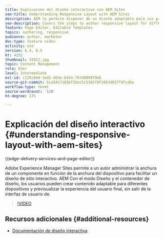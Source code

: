 ```yaml
---
title: Explicación del diseño interactivo con AEM Sites
seo-title: Understanding Responsive Layout with AEM Sites
description: AEM le permite disponer de un diseño adaptable para sus páginas mediante el uso del componente Contenedor de diseño. AEM Con el diseño interactivo, los autores de contenido pueden crear contenido interactivo para diferentes dispositivos y previsualizar la experiencia del usuario final dentro de los entornos de trabajo de la aplicación.
seo-description: Covers the steps to author responsive layout for different devices
feature: Page Editor, Editable Templates
topics: authoring, responsive
audience: author, marketer
doc-type: feature video
activity: use
version: 6.4, 6.5
kt: 4252
thumbnail: 32012.jpg
topic: Content Management
role: User
level: Intermediate
exl-id: c125c0e0-1ed2-463e-bd34-767d009479eb
source-git-commit: bca54171856f32ec5c5165f8f1663d027f9fcd5e
workflow-type: tm+mt
source-wordcount: '110'
ht-degree: 17%

---
```


# Explicación del diseño interactivo {#understanding-responsive-layout-with-aem-sites}

{{edge-delivery-services-and-page-editor}}

Adobe Experience Manager Sites permite a un autor administrar la anchura de un componente en función de la anchura del dispositivo para facilitar un diseño de sitio interactivo. AEM Con el modo Diseño y el contenedor de diseño, los usuarios pueden crear contenido adaptable para diferentes dispositivos y previsualizar la experiencia del usuario final, sin salir de la interfaz de usuario de.

>[!VIDEO](https://video.tv.adobe.com/v/32012?quality=12&learn=on)

## Recursos adicionales {#additional-resources}

* [Documentación de diseño interactiva](https://experienceleague.adobe.com/docs/experience-manager-65/authoring/siteandpage/responsive-layout.html)
